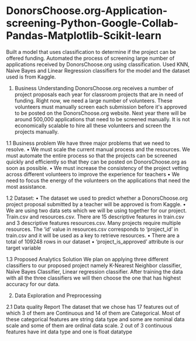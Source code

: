 # DonorsChoose.org-Application-screening-Python-Google-Collab-Pandas-Matplotlib-Scikit-learn
Built a model that uses classification to determine if the project can be offered funding. Automated the process of screening large number of applications received by DonorsChoose.org using classification. Used KNN, Naive Bayes and Linear Regression classifiers for the model and the dataset used is from Kaggle.

1. Business Understanding
DonorsChoose.org receives a number of project proposals each year for classroom projects that are 
in need of funding. Right now, we need a large number of volunteers. These volunteers must manually 
screen each submission before it's approved to be posted on the DonorsChoose.org website. Next 
year there will be around 500,000 applications that need to be screened manually. It is not 
economically scalable to hire all these volunteers and screen the projects manually. 

1.1 Business problem
We have three major problems that we need to resolve. 
• We must scale the current manual process and the resources. We must automate the 
entire process so that the projects can be screened quickly and efficiently so that they can 
be posted on DonorsChoose.org as soon as possible.
• We must increase the consistency of the project vetting across different volunteers to 
improve the experience for teachers
• We need to focus the energy of the volunteers on the applications that need the most 
assistance. 

1.2 Dataset: 
• The dataset we used to predict whether a DonorsChoose.org project proposal submitted 
by a teacher will be approved is from Kaggle.
• We are using two data sets which we will be using together for our project. Train.csv and 
resources.csv. There are 15 descriptive features in train.csv and 3 descriptive features 
resources.csv. Many projects require multiple resources. The ‘id’ value in resources.csv 
corresponds to ‘project_id’ in train.csv and it will be used as a key to retrieve resources. 
• There are a total of 109248 rows in our dataset
• ‘project_is_approved’ attribute is our target variable

1.3 Proposed Analytics Solution
We plan on applying three different classifiers to our proposed project namely K-Nearest 
Neighbor classifier, Naïve Bayes Classifier, Linear regression classifier. After training the data with 
all the three classifiers we will then choose the one that has highest accuracy for our data. 

2. Data Exploration and Preprocessing

2.1 Data quality Report
The dataset that we chose has 17 features out of which 3 of them are Continuous and 14 of them 
are Categorical. Most of these categorical features are string data type and some are nominal 
data scale and some of them are ordinal data scale. 2 out of 3 continuous features have int data 
type and one is float datatype
